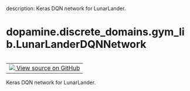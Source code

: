 description: Keras DQN network for LunarLander.

<div itemscope itemtype="http://developers.google.com/ReferenceObject">
<meta itemprop="name" content="dopamine.discrete_domains.gym_lib.LunarLanderDQNNetwork" />
<meta itemprop="path" content="Stable" />
</div>

# dopamine.discrete_domains.gym_lib.LunarLanderDQNNetwork

<!-- Insert buttons and diff -->

<table class="tfo-notebook-buttons tfo-api nocontent" align="left">
<td>
  <a target="_blank" href="https://github.com/google/dopamine/tree/master/dopamine/discrete_domains/gym_lib.py#L407-L424">
    <img src="https://www.tensorflow.org/images/GitHub-Mark-32px.png" />
    View source on GitHub
  </a>
</td>
</table>



Keras DQN network for LunarLander.

<!-- Placeholder for "Used in" -->


